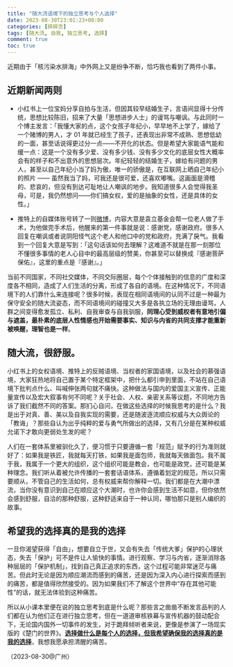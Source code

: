 ```yaml
---
title: "随大流语境下的独立思考与个人选择"
date: 2023-08-30T23:01:23+08:00
categories: [碎碎念]
tags: [随大流, 自我, 独立思考, 选择]
comment: true
toc: true
---
```


近期由于「核污染水排海」中外网上又是纷争不断，恰巧我也看到了两件小事。

## 近期新闻两则

- 小红书上一位宝妈分享自拍与生活，但因其较早结婚生子，言语间显得十分传统，思想比较陈旧，招来了大量「思想进步人士」的谩骂与嘲讽。与此同时一个博主发言：「我懂大家的点，这个女孩子年纪小，早早地不上学了，嫁给了一个赌博的男人，才 01 年就已经生了孩子，还表现出非常不成熟、思想低幼的一面，甚至话说得更过分一点——不开化的状态。但是希望大家能语气能和缓一点：这是一个没有多少爱、没有多少钱、没有多少文化的底层女性大概率会有的样子和不出意外的思想层次。年纪轻轻的结婚生子，嫁给有问题的男人，甚至以自己年纪小当了妈为傲，唯一的骄傲是，在互联网上晒自己年纪小的照片 —— 虽然我当了妈，可我还是很可爱，还喜欢嘟嘴。这画面是滑稽的、悲哀的，但没有到达可耻地让人嘲讽的地步。我知道很多人会觉得我圣母，可是，我仍然想问——你们搞女权，爱的是抽象的女性，还是具体的女性。」

- 推特上的自媒体账号转了一则[微博](https://weibo.com/6229431429/NgG7wytFt)，内容大意是袁立基金会帮一位老人做了手术，为他做完手术后，他醒来的第一件事就是说：感谢党，感谢政府。很多人回复在嘲讽或者说阴阳怪气这个老人和他口中的党和政府，充满了戾气。我看到一个回复大意是写到：「这句话该如何去理解？这难道不就是在那一刻那位不懂很多事情的老人心目中的最高层级的赞美，你甚至可以替换成『感谢菩萨保佑』，这里的重点是『感谢』。」

当前不同国家，不同社交媒体，不同交际圈层，每个个体接触到的信息的广度和深度各不相同，造成了人们生活的分离，形成了各自的语境。在这种情况下，不同语境下的人们靠什么来连接呢？很多时候，表现在相同语境间的认同不过是一种最为保守安全的随大流姿态，而不同语境间的碰撞又大多是各执立场的无理由谩骂，人群之间变得愈发孤立、私利、自我审查与自我驯服，**同理心受到威权者有意地引偏与遮盖，最朴素的底层人性情感也开始需要事实、知识与内省的共同支撑才能重新被唤醒，理智也是一样**。

## 随大流，很舒服。

小红书上的女权语境、推特上的反贼语境、当权者的家国语境，以及社会的慕强语境，大家狂热地将自己置于某个特定框架中，把什么都引申到里面，不站在自己语境下批判点什么、叫喊伸张两句就不痛快。这种做法与国内的爱国主义宣传、正能量宣传以及宏大叙事有何不同呢？关于社会、人权、亲密关系等议题，不同地方告诉了我们截然不同的答案。那扪心自问，在做这些选择的时候我思考的是什么？我是出于对真、善、美以及自我实现的需要，还是随波逐流顺应权威与大众舆论的「教诲」？那些自认为出乎纯粹的爱与勇气所做出的选择，又有几分是在某种权威允诺下才敢向更弱处生发的呢？

人们在一套体系里被驯化久了，便习惯于只要遵循一套「规范」赋予的行为准则就好了：如果我是铁匠，我就每天打铁，如果我是面包师，我就每天做面包。我不属于我，我属于一个更大的组织，这个组织可能是教会，也可能是政党，还可能是某种理念。我们听从着被允许传播的一套套话语体系，遵循着划定的规范，所以只需要顺从，不管自己的生活如何，总有权威来帮你解释一切。我们都是在大潮中漂流，当你没有意识到自己在顺应这个大潮时，也许你会感到生活不如意，但你依然会感到舒服，自洽的那种舒服，这种舒适来自于一种认同，哪怕那只是别人编织的故事。

## 希望我的选择真的是我的选择

一旦你渴望获得「自由」，想要自立于世，又会有失去「传统大爹」保护的心理状态，失去「保护」可不是件让人愉快的事情。进行观察、学习与内省，逐渐消除各种层层的「保护机制」，找到自己真正追求的东西，这个过程可能非常迷茫与痛苦。但此时无论是因为顺应潮流而感到的痛苦，还是因为深入内心进行探索而感到的痛苦，都是值得欣然接受的。因为如果我们不了解这个世界中“存在其他可能性”的话，就无法体验到这种痛苦。

所以从小课本里便在说的独立思考到底是什么呢？那些言之凿凿不断发言品判的人们都在认为他们正在进行独立思考，但在一道道审核铁幕与宣传机器的鼓动配合下，无论国内国外一切事件的发生，对于跪拜倾听者来说，更像是参演了一场现实版的《楚门的世界》。[**选择做什么是每个人的选择，但我希望确保我的选择真的是我的选择**](https://justinyan.me/post/5790)，我想我愿承担清醒的痛苦。

（2023-08-30@广州）